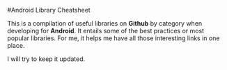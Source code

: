 #Android  Library Cheatsheet

This is a compilation of useful libraries on **Github** by category when developing for **Android**. It entails some of the best practices or most popular libraries. For me, it helps me have all those interesting links in one place.

I will try to keep it updated.


